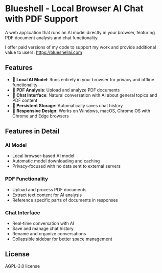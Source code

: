 # Blueshell - Local Browser AI Chat with PDF Support

A web application that runs an AI model directly in your browser, featuring PDF document analysis and chat functionality.

I offer paid versions of my code to support my work and provide additional value to users: https://blueshellai.com

## Features

- 🤖 **Local AI Model**: Runs entirely in your browser for privacy and offline functionality
- 📄 **PDF Analysis**: Upload and analyze PDF documents
- 💬 **Chat Interface**: Natural conversation with AI about general topics and PDF content
- 💾 **Persistent Storage**: Automatically saves chat history
- 📱 **Responsive Design**: Works on Windows, macOS, Chrome OS with Chrome and Edge browsers

## Features in Detail

### AI Model
- Local browser-based AI model
- Automatic model downloading and caching
- Privacy-focused with no data sent to external servers

### PDF Functionality
- Upload and process PDF documents
- Extract text content for AI analysis
- Reference specific parts of documents in responses

### Chat Interface
- Real-time conversation with AI
- Save and manage chat history
- Rename and organize conversations
- Collapsible sidebar for better space management

## License

AGPL-3.0 license